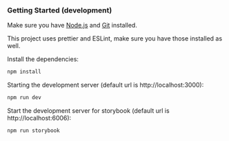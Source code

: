 ### Getting Started (development)

Make sure you have [Node.js](https://nodejs.org/en/) and [Git](https://git-scm.com/downloads) installed.

This project uses prettier and ESLint, make sure you have those installed as well.

Install the dependencies:

```bash
npm install
```

Starting the development server (default url is http://localhost:3000):

```bash
npm run dev
```

Start the development server for storybook (default url is http://localhost:6006):

```bash
npm run storybook
```
